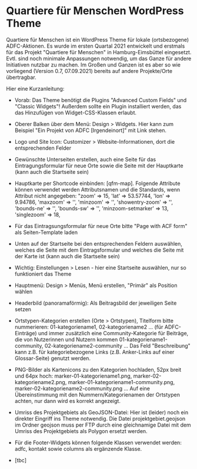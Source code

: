 Quartiere für Menschen WordPress Theme
======================================

Quartiere für Menschen ist ein WordPress Theme für lokale (ortsbezogene) ADFC-Aktionen. Es wurde im ersten Quartal 2021 entwickelt und erstmals für das Projekt "Quartiere für Menschen" in Hamburg-Eimsbüttel eingesetzt. Evtl. sind noch minimale Anpassungen notwendig, um das Ganze für andere Initiativen nutzbar zu machen. Im Großen und Ganzen ist es aber so wie vorliegend (Version 0.7, 07.09.2021) bereits auf andere Projekte/Orte übertragbar.

Hier eine Kurzanleitung:

* Vorab: Das Theme benötigt die Plugins "Advanced Custom Fields" und "Classic Widgets"! Außerdem sollte ein Plugin installiert werden, das das Hinzufügen von Widget-CSS-Klassen erlaubt.

* Oberer Balken über dem Menü: Design > Widgets. Hier kann zum Beispiel "Ein Projekt von ADFC [Irgendeinort]" mit Link stehen.

* Logo und Site Icon: Customizer > Website-Informationen, dort die entsprechenden Felder

* Gewünschte Unterseiten erstellen, auch eine Seite für das Eintragungsformular für neue Orte sowie die Seite mit der Hauptkarte (kann auch die Startseite sein)

* Hauptkarte per Shortcode einbinden: [qfm-map]. Folgende Attribute können verwendet werden Attributsnamen und die Standards, wenn Attribut nicht angegeben:
	"zoom' => 15,
	'lat' => 53.57744,
	'lon' => 9.94786,
	'maxzoom' => '',
	'minzoom' => '',
	'showentry-zoom' => '', 
	'bounds-ne' => '',
	'bounds-sw' => '',
	'minzoom-setmarker' => 13,
	'singlezoom' => 18,
	
* Für das Eintragsungsformular für neue Orte bitte "Page with ACF form" als Seiten-Template laden

* Unten auf der Startseite bei den entsprechenden Feldern auswählen, welches die Seite mit dem Eintragsformular und welches die Seite mit der Karte ist (kann auch die Startseite sein)

* Wichtig: Einstellungen > Lesen - hier eine Startseite auswählen, nur so funktioniert das Theme

* Hauptmenü: Design > Menüs, Menü erstellen, "Primär" als Position wählen

* Headerbild (panoramaförmig): Als Beitragsbild der jeweiligen Seite setzen

* Ortstypen-Kategorien erstellen (Orte > Ortstypen), Titelform bitte nummerieren: 01-kategoriename1, 02-kategoriename2 ... (für ADFC-Einträge) und immer zusätzlich eine Community-Kategorie für Beiträge, die von Nutzerinnen und Nutzern kommen 01-kategoriename1-community, 02-kategoriename2-community ... Das Feld "Beschreibung" kann z.B. für kategoriebezogene Links (z.B. Anker-Links auf einer Glossar-Seite) genutzt werden.

* PNG-Bilder als Kartenicons zu den Kategorien hochladen, 52px breit und 64px hoch: marker-01-kategoriename1.png, marker-02-kategoriename2.png, marker-01-kategoriename1-community.png, marker-02-kategoriename2-community.png ... Auf eine Übereinstimmung mit den Nummern/Kategorienamen der Ortstypen achten, nur dann wird es korrekt angezeigt.

* Umriss des Projektgebiets als GeoJSON-Datei: Hier ist (leider) noch ein direkter Eingriff ins Theme notwendig. Die Datei projektgebiet.geojson im Ordner geojson muss per FTP durch eine gleichnamige Datei mit dem Umriss des Projektgebiets als Polygon ersetzt werden.

* Für die Footer-Widgets können folgende Klassen verwendet werden: adfc, kontakt sowie columns als ergänzende Klasse.

* [tbc]